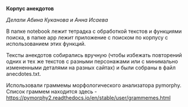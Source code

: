 **Корпус анекдотов**

*Делали Абина Куканова и Анна Исаева*


В папке notebook лежит тетрадка с обработкой текстов и функциями поиска, в папке app лежит приложение с поиском по корпусу с использованием этих функций.

Тексты анекдотов собирались вручную (чтобы избежать повторений одних и тех же текстов с разными персонажами или с минимально измененными деталями на разных сайтах) и были собраны в файл anecdotes.txt.

Использовали граммемы морфологического анализатора pymorphy. Список граммем находится здесь - https://pymorphy2.readthedocs.io/en/stable/user/grammemes.html
